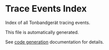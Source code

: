 # Trace Events Index

Index of all Tonbandgerät tracing events.

<div class="warning">
This file is automatically generated.

See [code generation](./codegen.md) documentation for details.
</div>

